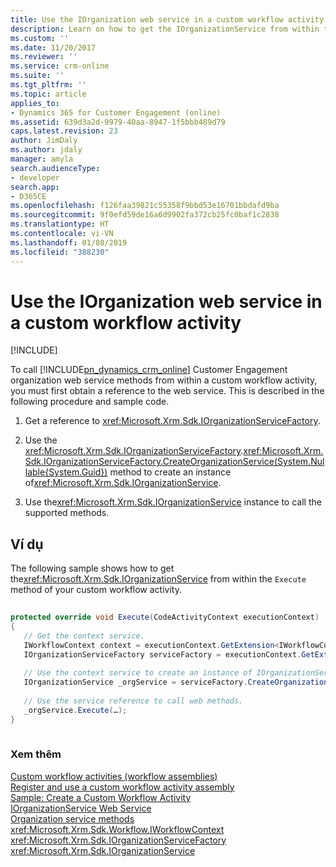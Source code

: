 ```yaml
---
title: Use the IOrganization web service in a custom workflow activity (Developer Guide for Dynamics 365 for Customer Engagement) | MicrosoftDocs
description: Learn on how to get the IOrganizationService from within the Execute method of your custom workflow activity.
ms.custom: ''
ms.date: 11/20/2017
ms.reviewer: ''
ms.service: crm-online
ms.suite: ''
ms.tgt_pltfrm: ''
ms.topic: article
applies_to:
- Dynamics 365 for Customer Engagement (online)
ms.assetid: 639d3a2d-9979-40aa-8947-1f5bbb489d79
caps.latest.revision: 23
author: JimDaly
ms.author: jdaly
manager: amyla
search.audienceType:
- developer
search.app:
- D365CE
ms.openlocfilehash: f126faa39821c55358f9bbd53e16701bbdafd9ba
ms.sourcegitcommit: 9f0efd59de16a6d9902fa372cb25fc0baf1c2838
ms.translationtype: HT
ms.contentlocale: vi-VN
ms.lasthandoff: 01/08/2019
ms.locfileid: "388230"
---
```

# <a name="use-the-iorganization-web-service-in-a-custom-workflow-activity"></a>Use the IOrganization web service in a custom workflow activity

[!INCLUDE[](../../includes/cc_applies_to_update_9_0_0.md)]

To call [!INCLUDE[pn_dynamics_crm_online](../../includes/pn-dynamics-crm-online.md)] Customer Engagement organization web service methods from within a custom workflow activity, you must first obtain a reference to the web service. This is described in the following procedure and sample code.  
  
1.  Get a reference to <xref:Microsoft.Xrm.Sdk.IOrganizationServiceFactory>.  
  
2.  Use the <xref:Microsoft.Xrm.Sdk.IOrganizationServiceFactory>.<xref:Microsoft.Xrm.Sdk.IOrganizationServiceFactory.CreateOrganizationService(System.Nullable{System.Guid})> method to create an instance of<xref:Microsoft.Xrm.Sdk.IOrganizationService>.  
  
3.  Use the<xref:Microsoft.Xrm.Sdk.IOrganizationService> instance to call the supported methods.  
  
## <a name="example"></a>Ví dụ  

 The following sample shows how to get the<xref:Microsoft.Xrm.Sdk.IOrganizationService> from within the `Execute` method of your custom workflow activity.  
  
```csharp  
  
protected override void Execute(CodeActivityContext executionContext)  
{  
   // Get the context service.  
   IWorkflowContext context = executionContext.GetExtension<IWorkflowContext>();  
   IOrganizationServiceFactory serviceFactory = executionContext.GetExtension<IOrganizationServiceFactory>();  
  
   // Use the context service to create an instance of IOrganizationService.  
   IOrganizationService _orgService = serviceFactory.CreateOrganizationService(context.InitiatingUserId);  
  
   // Use the service reference to call web methods.  
   _orgService.Execute(…);  
}  
  
```  
  
### <a name="see-also"></a>Xem thêm  

 [Custom workflow activities (workflow assemblies)](../custom-workflow-activities-workflow-assemblies.md)   
 [Register and use a custom workflow activity assembly](register-use-custom-workflow-activity-assembly.md)   
 [Sample: Create a Custom Workflow Activity](sample-create-custom-workflow-activity.md)   
 [IOrganizationService Web Service](../org-service/use-organization-service-read-write-data-metadata.md)   
 [Organization service methods](../org-service/organization-service-methods.md)   
 <xref:Microsoft.Xrm.Sdk.Workflow.IWorkflowContext>   
 <xref:Microsoft.Xrm.Sdk.IOrganizationServiceFactory>   
 <xref:Microsoft.Xrm.Sdk.IOrganizationService>
